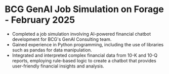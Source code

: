 # BCG GenAI Job Simulation on Forage - February 2025

- Completed a job simulation involving AI-powered financial chatbot development
   for BCG's GenAI Consulting team.
- Gained experience in Python programming, including the use of libraries such
   as pandas for data manipulation.
- Integrated and interpreted complex financial data from 10-K and 10-Q reports,
   employing rule-based logic to create a chatbot that provides user-friendly
   financial insights and analysis.
